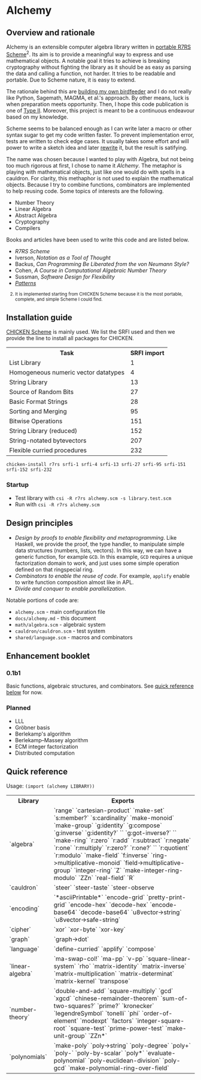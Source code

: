 # Alchemy

## Overview and rationale

Alchemy is an extensible computer algebra library written in [portable R7RS Scheme](https://docs.scheme.org/guide/portable-r7rs/)<sup>2</sup>. Its aim is to provide a meaningful way to express and use mathematical objects. A notable goal it tries to achieve is breaking cryptography without fighting the library as it should be as easy as parsing the data and calling a function, not harder. It tries to be readable and portable. Due to Scheme nature, it is easy to extend.

The rationale behind this are [building my own birdfeeder](https://raw.githubusercontent.com/angea/pocorgtfo/master/contents/articles/02-02.pdf) and I do not really like Python, Sagemath, MAGMA, et al.'s approach. By other means, luck is when preparation meets opportunity. Then, I hope this code publication is one of [Type II](http://www.loper-os.org/?p=4012#selection-106.0-106.2). Moreover, this project is meant to be a continuous endeavour based on my knowledge.

Scheme seems to be balanced enough as I can write later a macro or other syntax sugar to get my code written faster. To prevent implementation error, tests are written to check edge cases. It usually takes some effort and will power to write a sketch idea and later [rewrite](http://verisimilitudes.net/2020-12-27) it, but the result is satifying.

The name was chosen because I wanted to play with Algebra, but not being too much rigorous at first, I chose to name it _Alchemy_. The metaphor is playing with mathematical objects, just like one would do with spells in a cauldron. For clarity, this methaphor is not used to explain the mathematical objects. Because I try to combine functions, combinators are implemented to help reusing code. Some topics of interests are the following.

- Number Theory
- Linear Algebra
- Abstract Algebra
- Cryptography
- Compilers

Books and articles have been used to write this code and are listed below.

- _R7RS Scheme_
- Iverson, _Notation as a Tool of Thought_
- Backus, _Can Programming Be Liberated from the von Neumann Style?_
- Cohen, _A Course in Computational Algebraic Number Theory_
- Sussman, _Software Design for Flexibility_
- [_Patterns_](//unpx.net/d4/#patterns)

<p><small><ol>
    <li value="2">It is implemented starting from CHICKEN Scheme because it is the most portable, complete, and simple Scheme I could find.</li>
</ol></small></p>

## Installation guide

[CHICKEN Scheme](https://www.call-cc.org/) is mainly used. We list the SRFI used and then we provide the line to install all packages for CHICKEN.

<table>
  <tr><th>Task</th><th>SRFI import</th></tr>
  <tr><td>List Library</td><td>1</td></tr>
  <tr><td>Homogeneous numeric vector datatypes</td><td>4</td></tr>
  <tr><td>String Library</td><td>13</td></tr>
  <tr><td>Source of Random Bits</td><td>27</td></tr>
  <tr><td>Basic Format Strings</td><td>28</td></tr>
  <tr><td>Sorting and Merging</td><td>95</td></tr>
  <tr><td>Bitwise Operations</td><td>151</td></tr>
  <tr><td>String Library (reduced)</td><td>152</td></tr>
  <tr><td>String-notated bytevectors</td><td>207</td></tr>
  <tr><td>Flexible curried procedures</td><td>232</td></tr>
</table>

```
chicken-install r7rs srfi-1 srfi-4 srfi-13 srfi-27 srfi-95 srfi-151 srfi-152 srfi-232
```

### Startup

- Test library with `csi -R r7rs alchemy.scm -s library.test.scm`
- Run with `csi -R r7rs alchemy.scm`


## Design principles

- _Design by proofs to enable flexibility and metaprogramming_. Like Haskell, we provide the proof, the type handler, to manipulate simple data structures (numbers, lists, vectors). In this way, we can have a generic function, for example `GCD`. In this example, `GCD` requires a unique factorization domain to work, and just uses some simple operation defined on that ringspecial ring.
- _Combinators to enable the reuse of code_. For example, `applify` enable to write function composition almost like in APL.
- _Divide and conquer to enable parallelization_.

Notable portions of code are:

- `alchemy.scm` - main configuration file
- `docs/alchemy.md` - this document
- `math/algebra.scm` - algebraic system
- `cauldron/cauldron.scm` - test system
- `shared/language.scm` - macros and combinators

## Enhancement booklet

### 0.1b1

Basic functions, algebraic structures, and combinators. See [quick reference below](#quick-ref) for now.

### Planned

- LLL
- Gröbner basis
- Berlekamp's algorithm
- Berlekamp–Massey algorithm
- ECM integer factorization
- Distributed computation

## Quick reference
<span id="quick-ref"></span>


Usage: `(import (alchemy LIBRARY))`

<table>
  <tr><th>Library</th><th>Exports</th></tr>
  <tr><td>`algebra`</td><td>`range` `cartesian-product` `make-set` `s:member?` `s:cardinality` `make-monoid` `make-group` `g:identity` `g:compose` `g:inverse` `g:identity?` `` `g:got-inverse?` `` `make-ring` `r:zero` `r:add` `r:subtract` `r:negate` `r:one` `r:multiply` `r:zero?` `r:one?` `` `r:quotient` `r:modulo` `make-field` `f:inverse` `ring->multiplicative-monoid` `field->multiplicative-group` `integer-ring` `Z` `make-integer-ring-modulo` `ZZn` `real-field` `R`</td></tr>
  <tr><td>`cauldron`</td><td>`steer` `steer-taste` `steer-observe</td></tr>
  <tr><td>`encoding`</td><td>`*asciiPrintable*` `encode-grid` `pretty-print-grid` `encode-hex` `decode-hex` `encode-base64` `decode-base64` `u8vector->string` `u8vector->safe-string`</td></tr>
  <tr><td>`cipher`</td><td>`xor` `xor-byte` `xor-key`</td></tr>
  <tr><td>`graph`</td><td>`graph->dot`</td></tr>
  <tr><td>`language`</td><td>`define-curried` `applify` `compose`</td></tr>
  <tr><td>`linear-algebra`</td><td>`ma-swap-col!` `ma-pp` `v-pp` `square-linear-system` `rho` `matrix-identity` `matrix-inverse` `matrix-multiplication` `matrix-determinat` `matrix-kernel` `transpose`</td></tr>
  <tr><td>`number-theory`</td><td>`double-and-add` `square-multiply` `gcd` `xgcd` `chinese-remainder-theorem` `sum-of-two-squares?` `prime?` `kronecker` `legendreSymbol` `tonelli` `phi` `order-of-element` `modexpt` `factors` `integer-square-root` `square-test` `prime-power-test` `make-unit-group` `ZZn*`</td></tr>
  <tr><td>`polynomials`</td><td>`make-poly` `poly->string` `poly-degree` `poly+` `poly-` `poly-by-scalar` `poly*` `evaluate-polynomial` `poly-euclidean-division` `poly-gcd` `make-polynomial-ring-over-field`</td></tr>
</table>

<!-- <h2>Data dictionaries</h2> Don't want to compile this, read algebra.scm -->
